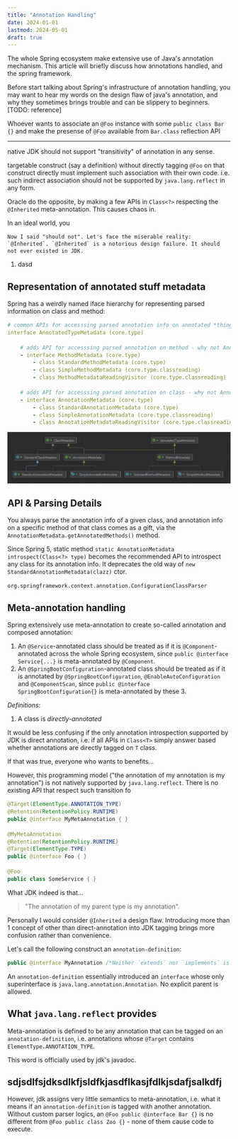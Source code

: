 ```yaml
---
title: "Annotation Handling"
date: 2024-01-01
lastmod: 2024-05-01
draft: true
---
```


The whole Spring ecosystem make extensive use of Java's annotation mechanism. This article will briefly discuss how annotations handled, and the spring framework.

Before start talking about Spring's infrastructure of annotation handling, you may want to hear my words on the design flaw of java's annotation, and why they sometimes brings trouble and can be slippery to beginners. [TODO: reference]

<!--

-->

Whoever wants to associate an `@Foo` instance with some `public class Bar {}` and make the presense of `@Foo` available from `Bar.class` reflection API 

---

native JDK should not support "transitivity" of annotation in any sense.


targetable construct (say a  definition) without directly tagging `@Foo` on that construct directly must implement such association with their own code. i.e. such indirect association should not be supported by `java.lang.reflect` in any form.

Oracle do the opposite, by making a few APIs in `Class<?>` respecting the `@Inherited` meta-annotation.
This causes chaos in.

 In an ideal world, you 

    Now I said "should not". Let's face the miserable reality: `@Inherited`. `@Inherited` is a notorious design failure. It should not ever existed in JDK.

1. dasd

## Representation of annotated stuff metadata

Spring has a weirdly named iface hierarchy for representing parsed information on class and method:

```yml
# common APIs for accesssing parsed annotation info on annotated *things* in java,
interface AnnotatedTypeMetadata (core.type)

    # adds API for accesssing parsed annotation on method - why not AnnotatedMethodMetadata??
    - interface MethodMetadata (core.type)             
        - class StandardMethodMetadata (core.type)
        - class SimpleMethodMetadata (core.type.classreading)
        - class MethodMetadataReadingVisitor (core.type.classreading)

    # adds API for accesssing parsed annotation on class - why not AnnotatedClassMetadata??
    - interface AnnotationMetadata (core.type)
        - class StandardAnnotationMetadata (core.type)
        - class SimpleAnnotationMetadata (core.type.classreading)
        - class AnnotationMetadataReadingVisitor (core.type.classreading)
```

![](./AnnotatedTypeMetadata.png)

## API & Parsing Details

You always parse the annotation info of a given class, and annotation info on a specific method of that class comes as a gift,
via the `AnnotationMetadata.getAnnotatedMethods()` method.

Since Spring 5, static method `static AnnotationMetadata introspect(Class<?> type)` becomes the recommended API to introspect
any class for its annotation info. It deprecates the old way of `new StandardAnnotationMetadata(clazz)` ctor.

`org.springframework.context.annotation.ConfigurationClassParser`

## Meta-annotation handling

Spring extensively use meta-annotation to create so-called annotation and composed annotation:
1. An `@Service`-annotated class should be treated as if it is `@Component`-annotated across the whole Spring ecosystem,
since `public @interface Service{...}` is meta-annotated by `@Component`.
2. An `@SpringBootConfiguration`-annotated class should be treated as if it is
 annotated by `@SpringBootConfiguration`, `@EnableAutoConfiguration` and `@ComponentScan`, 
 since `public @interface SpringBootConfiguration{}` is meta-annotated by these 3.

*Definitions*:
1. A class is *directly-annotated* 

It would be less confusing if the only annotation introspection supported by JDK is direct annotation, i.e.
if all APIs in `Class<T>` simply answer based whether annotations are directly tagged on `T` class.

If that was true, everyone who wants to benefits...

However, this programming model ("the annotation of my annotation is my annotation") is not natively supported by `java.lang.reflect`.
There is no existing API that respect such transition fo 

```java
@Target(ElementType.ANNOTATION_TYPE)
@Retention(RetentionPolicy.RUNTIME)
public @interface MyMetaAnnotation { }

@MyMetaAnnotation
@Retention(RetentionPolicy.RUNTIME)
@Target(ElementType.TYPE)
public @interface Foo { }

@Foo
public class SomeService { }
```

What JDK indeed is that...

> "The annotation of my parent type is my annotation".

Personally I would consider `@Inherited` a design flaw.
Introducing more than 1 concept of other than direct-annotation into JDK tagging brings more confusion rather than convenience.



Let's call the following construct an `annotation-definition`:

```java
public @interface MyAnnotation /*Neither `extends` nor `implements` is allowed there.*/ {}
```

An `annotation-definition` essentially introduced an `interface` whose only superinterface is `java.lang.annotation.Annotation`.
No explicit parent is allowed.

## What `java.lang.reflect` provides

Meta-annotation is defined to be any annotation that can be tagged on an `annotation-definition`,
i.e. annotations whose `@Target` contains `ElementType.ANNOTATION_TYPE`.

This word is officially used by jdk's javadoc.

## sdjsdlfsjdksdlkfjsldfkjasdflkasjfdlkjsdafjsalkdfj

However, jdk assigns very little semantics to meta-annotation,
i.e. what it means if an `annotation-definition` is tagged with another annotation.
Without custom parser logics, an `@Foo public @interface Bar {}` is no different from `@Foo public class Zoo {}` - none of them cause code to execute.

